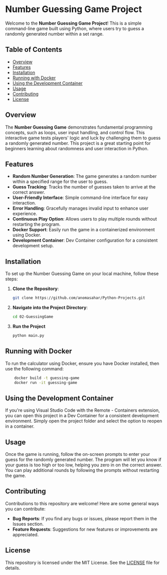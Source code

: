 # Number Guessing Game Project

Welcome to the **Number Guessing Game Project**! This is a simple command-line game built using Python, where users try to guess a randomly generated number within a set range.

## Table of Contents
- [Overview](#overview)
- [Features](#features)
- [Installation](#installation)
- [Running with Docker](#running-with-docker)
- [Using the Development Container](#using-the-development-container)
- [Usage](#usage)
- [Contributing](#contributing)
- [License](#license)

## Overview
The **Number Guessing Game** demonstrates fundamental programming concepts, such as loops, user input handling, and control flow. This interactive game tests players' logic and luck by challenging them to guess a randomly generated number. This project is a great starting point for beginners learning about randomness and user interaction in Python.

## Features
- **Random Number Generation**: The game generates a random number within a specified range for the user to guess.
- **Guess Tracking**: Tracks the number of guesses taken to arrive at the correct answer.
- **User-Friendly Interface**: Simple command-line interface for easy interaction.
- **Error Handling**: Gracefully manages invalid input to enhance user experience.
- **Continuous Play Option**: Allows users to play multiple rounds without restarting the program.
- **Docker Support**: Easily run the game in a containerized environment using Docker.
- **Development Container**: Dev Container configuration for a consistent development setup.

## Installation
To set up the Number Guessing Game on your local machine, follow these steps:
1. **Clone the Repository**:
   ```bash
   git clone https://github.com/anomasahar/Python-Projects.git
   ```

2. **Navigate into the Project Directory**:
    ```bash
    cd 02-GuessingGame
    ```

3. **Run the Project**
    ```bash
    python main.py
    ```

## Running with Docker
To run the calculator using Docker, ensure you have Docker installed, then use the following command:
```bash
    docker build -t guessing-game
    docker run -it guessing-game
```

## Using the Development Container
If you're using Visual Studio Code with the Remote - Containers extension, you can open this project in a Dev Container for a consistent development environment. Simply open the project folder and select the option to reopen in a container.


## Usage
Once the game is running, follow the on-screen prompts to enter your guess for the randomly generated number. The program will let you know if your guess is too high or too low, helping you zero in on the correct answer. You can play additional rounds by following the prompts without restarting the game.

## Contributing
Contributions to this repository are welcome! Here are some general ways you can contribute:

- **Bug Reports**: If you find any bugs or issues, please report them in the Issues section.
- **Feature Requests**: Suggestions for new features or improvements are appreciated.

## License
This repository is licensed under the MIT License. See the [LICENSE](LICENSE) file for details.